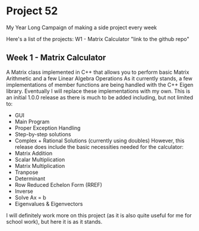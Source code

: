 # Project 52
 My Year Long Campaign of making a side project every week

 Here's a list of the projects:
 W1 - Matrix Calculator
 "link to the github repo"

## Week 1 - Matrix Calculator
A Matrix class implemented in C++ that allows you to perform basic Matrix Arithmetic and a few Linear Algebra Operations
As it currently stands, a few implementations of member functions are being handled with the C++ Eigen library. Eventually I will replace these implementations
with my own.
This is an initial 1.0.0 release as there is much to be added including, but not limited to:
- GUI
- Main Program
- Proper Exception Handling
- Step-by-step solutions
- Complex + Rational Solutions (currently using doubles)
However, this release does include the basic necessities needed for the calculator:
- Matrix Addition
- Scalar Multiplication
- Matrix Multiplication
- Tranpose
- Determinant
- Row Reduced Echelon Form (RREF)
- Inverse
- Solve Ax = b
- Eigenvalues & Eigenvectors

I will definitely work more on this project (as it is also quite useful for me for school work), but here it is as it stands.
